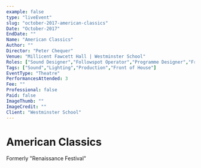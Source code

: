 ```yaml
---
example: false
type: "liveEvent"
slug: "october-2017-american-classics"
Date: "October-2017"
EndDate: ""
Name: "American Classics"
Author: ""
Director: "Peter Chequer"
Venue: "Millicent Fawcett Hall | Westminster School"
Roles: ["Sound Designer","Followspot Operator","Programme Designer","Front of House Manager"]
Tags: ["Sound","Lighting","Production","Front of House"]
EventType: "Theatre"
PerformancesAttended: 3
Fee: ""
Professional: false
Paid: false
ImageThumb: ""
ImageCredit: ""
Client: "Westminster School"
---
```


# American Classics

Formerly "Renaissance Festival"

